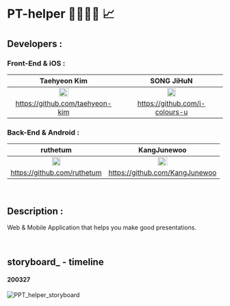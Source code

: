 # PT-helper 💁‍♀️💁‍♂️ :chart_with_upwards_trend:


## Developers : 

### Front-End & iOS : 
| Taehyeon Kim | SONG JiHuN |
| :---: | :---: |
| <img src="https://avatars3.githubusercontent.com/u/61109660?s=400&u=ec8fe509b882073575edca6f849c4b5f2bb602eb&v=4" width="30%"></img> | <img src="https://avatars1.githubusercontent.com/u/60260284?s=400&v=4" width="30%"></img> |
| https://github.com/taehyeon-kim | https://github.com/i-colours-u |

### Back-End & Android : 
| ruthetum | KangJunewoo |
| :---: | :---: |
| <img src="https://avatars0.githubusercontent.com/u/59307414?s=400&u=17aa102a5fabc27c120755ccec0983cde69fb1fe&v=4" width="30%"></img> | <img src="https://avatars2.githubusercontent.com/u/29622782?s=460&v=4" width="30%"></img> |
| https://github.com/ruthetum | https://github.com/KangJunewoo |

<br/>

## Description : 
Web & Mobile Application that helps you make good presentations.

<br/>

## storyboard_ - timeline
#### 200327
![PPT_helper_storyboard](https://user-images.githubusercontent.com/60260284/77713486-d5b31c80-7019-11ea-8419-72a9be33e5d4.png)
